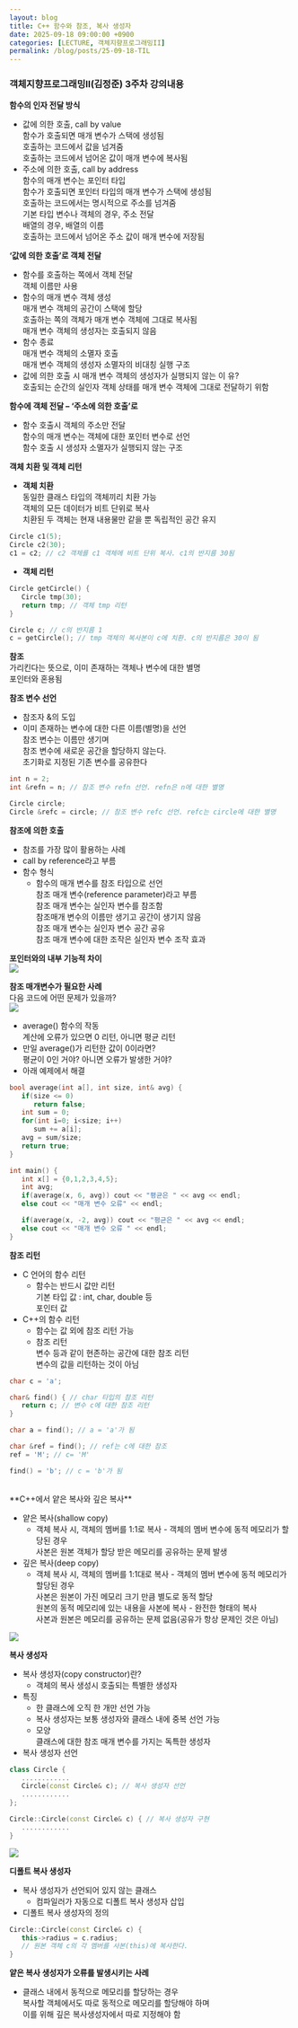 ```yaml
---
layout: blog
title: C++ 함수와 참조, 복사 생성자
date: 2025-09-18 09:00:00 +0900
categories: [LECTURE, 객체지향프로그래밍II]
permalink: /blog/posts/25-09-18-TIL
---
```


### 객체지향프로그래밍II(김정준) 3주차 강의내용

**함수의 인자 전달 방식**

- 값에 의한 호출, call by value<br>
  함수가 호출되면 매개 변수가 스택에 생성됨<br>
  호출하는 코드에서 값을 넘겨줌<br>
  호출하는 코드에서 넘어온 값이 매개 변수에 복사됨<br>
- 주소에 의한 호출, call by address<br>
  함수의 매개 변수는 포인터 타입<br>
  함수가 호출되면 포인터 타입의 매개 변수가 스택에 생성됨<br>
  호출하는 코드에서는 명시적으로 주소를 넘겨줌<br>
  기본 타입 변수나 객체의 경우, 주소 전달<br>
  배열의 경우, 배열의 이름<br>
  호출하는 코드에서 넘어온 주소 값이 매개 변수에 저장됨

**‘값에 의한 호출’로 객체 전달**

- 함수를 호출하는 쪽에서 객체 전달<br>
  객체 이름만 사용<br>
- 함수의 매개 변수 객체 생성<br>
  매개 변수 객체의 공간이 스택에 할당<br>
  호출하는 쪽의 객체가 매개 변수 객체에 그대로 복사됨<br>
  매개 변수 객체의 생성자는 호출되지 않음<br>
- 함수 종료<br>
  매개 변수 객체의 소멸자 호출<br>
  매개 변수 객체의 생성자 소멸자의 비대칭 실행 구조<br>
- 값에 의한 호출 시 매개 변수 객체의 생성자가 실행되지 않는 이
  유?<br>
  호출되는 순간의 실인자 객체 상태를 매개 변수 객체에 그대로 전달하기 위함

**함수에 객체 전달 – ‘주소에 의한 호출’로**

- 함수 호출시 객체의 주소만 전달<br>
  함수의 매개 변수는 객체에 대한 포인터 변수로 선언<br>
  함수 호출 시 생성자 소멸자가 실행되지 않는 구조

**객체 치환 및 객체 리턴**

- **객체 치환**<br>
  동일한 클래스 타입의 객체끼리 치환 가능<br>
  객체의 모든 데이터가 비트 단위로 복사<br>
  치환된 두 객체는 현재 내용물만 같을 뿐 독립적인 공간 유지

```c++
Circle c1(5);
Circle c2(30);
c1 = c2; // c2 객체를 c1 객체에 비트 단위 복사. c1의 반지름 30됨
```

- **객체 리턴**

```c++
Circle getCircle() {
   Circle tmp(30);
   return tmp; // 객체 tmp 리턴
}

Circle c; // c의 반지름 1
c = getCircle(); // tmp 객체의 복사본이 c에 치환. c의 반지름은 30이 됨
```

**참조**<br>
가리킨다는 뜻으로, 이미 존재하는 객체나 변수에 대한 별명<br>
포인터와 혼용됨

**참조 변수 선언**

- 참조자 &의 도입<br>
- 이미 존재하는 변수에 대한 다른 이름(별명)을 선언<br>
  참조 변수는 이름만 생기며<br>
  참조 변수에 새로운 공간을 할당하지 않는다.<br>
  초기화로 지정된 기존 변수를 공유한다

```c++
int n = 2;
int &refn = n; // 참조 변수 refn 선언. refn은 n에 대한 별명

Circle circle;
Circle &refc = circle; // 참조 변수 refc 선언. refc는 circle에 대한 별명
```

**참조에 의한 호출**

- 참조를 가장 많이 활용하는 사례<br>
- call by reference라고 부름<br>
- 함수 형식<br>
  - 함수의 매개 변수를 참조 타입으로 선언<br>
    참조 매개 변수(reference parameter)라고 부름<br>
    참조 매개 변수는 실인자 변수를 참조함<br>
    참조매개 변수의 이름만 생기고 공간이 생기지 않음<br>
    참조 매개 변수는 실인자 변수 공간 공유<br>
    참조 매개 변수에 대한 조작은 실인자 변수 조작 효과

**포인터와의 내부 기능적 차이**<br>
<img src="/assets/images/2025/09/18/250918-1.png"/>

**참조 매개변수가 필요한 사례**<br>
다음 코드에 어떤 문제가 있을까?<br>
<img src="/assets/images/2025/09/18/250918-2.png"/>

- average() 함수의 작동<br>
  계산에 오류가 있으면 0 리턴, 아니면 평균 리턴<br>
- 만일 average()가 리턴한 값이 0이라면?<br>
  평균이 0인 거야? 아니면 오류가 발생한 거야?
- 아래 예제에서 해결

```c++
bool average(int a[], int size, int& avg) {
   if(size <= 0)
      return false;
   int sum = 0;
   for(int i=0; i<size; i++)
      sum += a[i];
   avg = sum/size;
   return true;
}

int main() {
   int x[] = {0,1,2,3,4,5};
   int avg;
   if(average(x, 6, avg)) cout << "평균은 " << avg << endl;
   else cout << "매개 변수 오류" << endl;

   if(average(x, -2, avg)) cout << "평균은 " << avg << endl;
   else cout << "매개 변수 오류 " << endl;
}
```

**참조 리턴**

- C 언어의 함수 리턴<br>
  - 함수는 반드시 값만 리턴<br>
    기본 타입 값 : int, char, double 등<br>
    포인터 값<br>
- C++의 함수 리턴<br>
  - 함수는 값 외에 참조 리턴 가능<br>
  - 참조 리턴<br>
    변수 등과 같이 현존하는 공간에 대한 참조 리턴<br>
    변수의 값을 리턴하는 것이 아님

```c++
char c = 'a';

char& find() { // char 타입의 참조 리턴
   return c; // 변수 c에 대한 참조 리턴
}

char a = find(); // a = 'a'가 됨

char &ref = find(); // ref는 c에 대한 참조
ref = 'M'; // c= 'M'

find() = 'b'; // c = 'b'가 됨
```

<br>
**C++에서 얕은 복사와 깊은 복사**

- 얕은 복사(shallow copy)<br>
  - 객체 복사 시, 객체의 멤버를 1:1로 복사 - 객체의 멤버 변수에 동적 메모리가 할당된 경우<br>
    사본은 원본 객체가 할당 받은 메모리를 공유하는 문제 발생<br>
- 깊은 복사(deep copy)<br>
  - 객체 복사 시, 객체의 멤버를 1:1대로 복사 - 객체의 멤버 변수에 동적 메모리가 할당된 경우<br>
    사본은 원본이 가진 메모리 크기 만큼 별도로 동적 할당<br>
    원본의 동적 메모리에 있는 내용을 사본에 복사 - 완전한 형태의 복사<br>
    사본과 원본은 메모리를 공유하는 문제 없음(공유가 항상 문제인 것은 아님)<br>

<img src="/assets/images/2025/09/18/250918-3.png"/>

**복사 생성자**

- 복사 생성자(copy constructor)란?<br>
  - 객체의 복사 생성시 호출되는 특별한 생성자<br>
- 특징<br>
  - 한 클래스에 오직 한 개만 선언 가능<br>
  - 복사 생성자는 보통 생성자와 클래스 내에 중복 선언 가능<br>
  - 모양<br>
    클래스에 대한 참조 매개 변수를 가지는 독특한 생성자<br>
- 복사 생성자 선언

```c++
class Circle {
   ............
   Circle(const Circle& c); // 복사 생성자 선언
   ............
};

Circle::Circle(const Circle& c) { // 복사 생성자 구현
   ............
}
```

<img src="/assets/images/2025/09/18/250918-4.png"/>

**디폴트 복사 생성자**

- 복사 생성자가 선언되어 있지 않는 클래스<br>
  - 컴파일러가 자동으로 디폴트 복사 생성자 삽입<br>
- 디폴트 복사 생성자의 정의

```c++
Circle::Circle(const Circle& c) {
   this->radius = c.radius;
   // 원본 객체 c의 각 멤버를 사본(this)에 복사한다.
}
```

**얕은 복사 생성자가 오류를 발생시키는 사례**

- 클래스 내에서 동적으로 메모리를 할당하는 경우<br>
  복사할 객체에서도 따로 동적으로 메모리를 할당해야 하며<br>
  이를 위해 깊은 복사생성자에서 따로 지정해야 함

